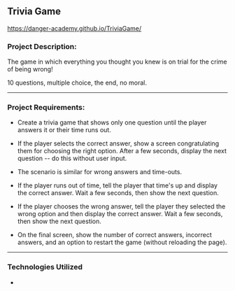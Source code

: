 ## Trivia Game
https://danger-academy.github.io/TriviaGame/

### Project Description:
The game in which everything you thought you knew is on trial for the crime of being wrong!

10 questions, multiple choice, the end, no moral.
***

### Project Requirements:
* Create a trivia game that shows only one question until the player answers it or their time runs out.

* If the player selects the correct answer, show a screen congratulating them for choosing the right option. After a few seconds,          display the next question -- do this without user input.
* The scenario is similar for wrong answers and time-outs.
* If the player runs out of time, tell the player that time's up and display the correct answer. Wait a few seconds, then show the next question.
* If the player chooses the wrong answer, tell the player they selected the wrong option and then display the correct answer. Wait a few seconds, then show the next question.

* On the final screen, show the number of correct answers, incorrect answers, and an option to restart the game (without reloading the page).

***
### Technologies Utilized
*
